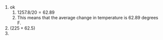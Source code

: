 1. ok
	1. $1257.8/20 = 62.89$
	2. This means that the average change in temperature is 62.89 degrees F.
2. $(225 + 62.5)$
3. 